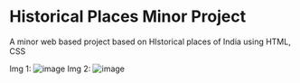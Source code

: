 # Historical Places Minor Project
A minor web based project based on HIstorical places of India using HTML, CSS

Img 1:
![image](https://github.com/sanchita1269/historicalplacesminorproj/assets/143731376/b76dafcd-bf07-4e53-9bec-ed80a0ba3b05)
Img 2:
![image](https://github.com/sanchita1269/historicalplacesminorproj/assets/143731376/da509507-1ea5-4f78-8454-15664a3c8466)


